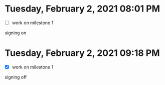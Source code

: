 # Tuesday, February  2, 2021 08:01 PM
- [ ] work on milestone 1

signing on

# Tuesday, February  2, 2021 09:18 PM
- [x] work on milestone 1

signing off
